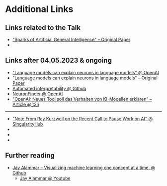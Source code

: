 # Additional Links


## Links related to the Talk

* ["Sparks of Artificial General Intelligence" – Original Paper](https://arxiv.org/abs/2303.12712)
* []()

## Links after 04.05.2023 & ongoing

* ["Language models can explain neurons in language models" @ OpenAI](https://openai.com/research/language-models-can-explain-neurons-in-language-models)
* ["Language models can explain neurons in language models" – Original Paper](https://openaipublic.blob.core.windows.net/neuron-explainer/paper/index.html)
* [Automated interpretability @ Github](https://github.com/openai/automated-interpretability)
* [NeuronFinder @ OpenAI](https://openaipublic.blob.core.windows.net/neuron-explainer/neuron-viewer/index.html)
* ["OpenAI: Neues Tool soll das Verhalten von KI-Modellen erklären" – Article @ t3n](https://t3n.de/news/openai-tool-gpt-4-verhalten-ki-modelle-1551476/)
---
* ["Note From Ray Kurzweil on the Recent Call to Pause Work on AI" @ SingularityHub](https://singularityhub.com/2023/05/05/a-note-from-ray-kurzweil-on-the-recent-call-to-pause-work-on-ai-more-powerful-than-gpt-4/)
* []()
* []()
* []()

## Further reading

* [Jay Alammar – Visualizing machine learning one concept at a time. @ Github](https://jalammar.github.io/)
	* [Jay Alammar @ Youtube](https://www.youtube.com/channel/UCmOwsoHty5PrmE-3QhUBfPQ)